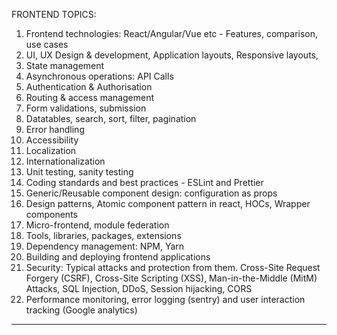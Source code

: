 FRONTEND TOPICS:

1. Frontend technologies: React/Angular/Vue etc - Features, comparison, use cases
2. UI, UX Design & development, Application layouts, Responsive layouts,
3. State management
4. Asynchronous operations: API Calls
5. Authentication & Authorisation
6. Routing & access management
7. Form validations, submission
8. Datatables, search, sort, filter, pagination
9. Error handling
10. Accessibility
11. Localization
12. Internationalization
13. Unit testing, sanity testing
14. Coding standards and best practices - ESLint and Prettier
15. Generic/Reusable component design: configuration as props
16. Design patterns, Atomic component pattern in react, HOCs, Wrapper components
17. Micro-frontend, module federation
18. Tools, libraries, packages, extensions
19. Dependency management: NPM, Yarn
20. Building and deploying frontend applications
21. Security: Typical attacks and protection from them. Cross-Site Request Forgery (CSRF), Cross-Site Scripting (XSS), Man-in-the-Middle (MitM) Attacks, SQL Injection, DDoS, Session hijacking, CORS
22. Performance monitoring, error logging (sentry) and user interaction tracking (Google analytics)

---
